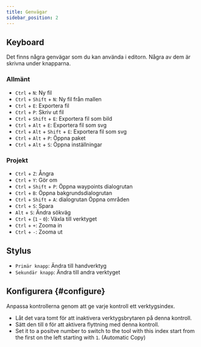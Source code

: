 ```yaml
---
title: Genvägar
sidebar_position: 2
---
```


## Keyboard

Det finns några genvägar som du kan använda i editorn.
Några av dem är skrivna under knapparna.

### Allmänt

- `Ctrl` + `N`: Ny fil
- `Ctrl` + `Shift` + `N`: Ny fil från mallen
- `Ctrl` + `E`: Exportera fil
- `Ctrl` + `P`: Skriv ut fil
- `Ctrl` + `Shift` + `E`: Exportera fil som bild
- `Ctrl` + `Alt` + `E`: Exportera fil som svg
- `Ctrl` + `Alt` + `Shift` + `E`: Exportera fil som svg
- `Ctrl` + `Alt` + `P`: Öppna paket
- `Ctrl` + `Alt` + `S`: Öppna inställningar

### Projekt

- `Ctrl` + `Z`: Ångra
- `Ctrl` + `Y`: Gör om
- `Ctrl` + `Shift` + `P`: Öppna waypoints dialogrutan
- `Ctrl` + `B`: Öppna bakgrundsdialogrutan
- `Ctrl` + `Shift` + `A`: dialogrutan Öppna områden
- `Ctrl` + `S`: Spara
- `Alt` + `S`: Ändra sökväg
- `Ctrl` + (`1` - `0`): Växla till verktyget
- `Ctrl` + `+`: Zooma in
- `Ctrl` + `-`: Zooma ut

## Stylus

- `Primär knapp`: Ändra till handverktyg
- `Sekundär knapp`: Ändra till andra verktyget

## Konfigurera {#configure}

Anpassa kontrollerna genom att ge varje kontroll ett verktygsindex.

- Låt det vara tomt för att inaktivera verktygsbrytaren på denna kontroll.
- Sätt den till `0` för att aktivera flyttning med denna kontroll.
- Set it to a positve number to switch to the tool with this index start from the first on the left starting with `1`. (Automatic Copy)
